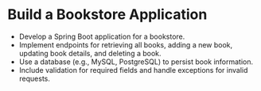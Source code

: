 # Build a Bookstore Application

- Develop a Spring Boot application for a bookstore.
- Implement endpoints for retrieving all books, adding a new book, updating book details, and deleting a book.
- Use a database (e.g., MySQL, PostgreSQL) to persist book information.
- Include validation for required fields and handle exceptions for invalid requests.